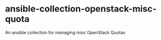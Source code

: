 # ansible-collection-openstack-misc-quota

An ansible collection for managing misc OpenStack Quotas
